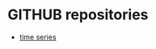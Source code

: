 # GITHUB repositories
* [time series](https://github.com/venusrohilla/Time-Series-and-Forecasting.git)
